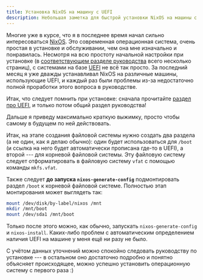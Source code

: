 ```yaml
---
title: Установка NixOS на машину с UEFI
description: Небольшая заметка для быстрой установки NixOS на машины с UEFI.
---
```


Многие уже в курсе, что я в последнее время начал сильно интересоваться
[NixOS][nixos]. Это современная операционная система, очень простая в установке
и обслуживании, чем она мне изначально и понравилась. Несмотря на всю простоту
начальной настройки при установке (в [соответствующем разделе
руководства][nixos-install-manual] всего несколько страниц), с системами на базе
[UEFI][uefi] не всё так просто. За последний месяц я уже дважды устанавливал
NixOS на различные машины, использующие UEFI, и каждый раз были проблемы из-за
недостаточно полной проработки этого вопроса в руководстве.

Итак, что следует помнить при установке: сначала прочитайте [раздел про
UEFI][nixos-uefi-manual], и только потом общий раздел руководства!

Дальше я приведу максимально краткую выжимку, просто чтобы самому в будущем по
ней действовать.

Итак, на этапе создания файловой системы нужно создать два раздела (а не один,
как я делаю обычно): один будет использоваться для `/boot` (и ссылка на него
будет автоматически прописана где-то в UEFI), а второй --- для корневой файловой
системы. Эту файловую систему следует отформатировать в файловую систему `vfat`
с помощью команды `mkfs.vfat`.

Также следует **до запуска `nixos-generate-config`** подмонтировать раздел
`/boot` к корневой файловой системе. Полностью этап монтирования может выглядеть
так:

```bash
mount /dev/disk/by-label/nixos /mnt
mkdir /mnt/boot
mount /dev/sda1 /mnt/boot
```

Только после этого можно, как обычно, запускать `nixos-generate-config` и
`nixos-install`. Каких-либо проблем с автоматическим определением наличия UEFI
на машине у меня ещё ни разу не было.

С учётом данных уточнений можно спокойно следовать руководству по установке ---
в остальном оно достаточно подробно и понятно объясняет происходящее, можно
успешно установить операционную систему с первого раза :)

[nixos]: http://nixos.org/
[nixos-install-manual]: http://nixos.org/nixos/manual/index.html#sec-installation
[nixos-uefi-manual]: http://nixos.org/nixos/manual/index.html#sec-uefi-installation
[uefi]: https://en.wikipedia.org/wiki/Unified_Extensible_Firmware_Interface
